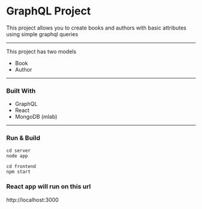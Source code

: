 # GraphQL Project

This project allows you to create books and authors with basic attributes using simple graphql queries

------

This project has two models

- Book
- Author

------

### Built With

- GraphQL
- React
- MongoDB (mlab)

------

### Run & Build

```node
cd server
node app
```

```react
cd frontend
npm start
```

### React app will run on this url 
http://localhost:3000